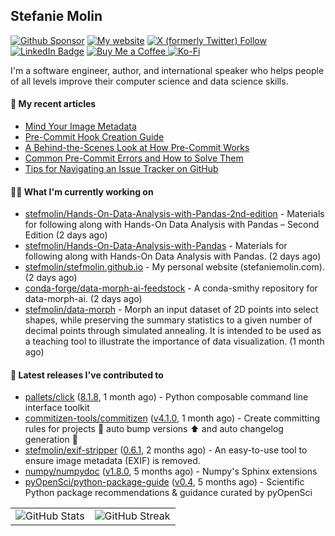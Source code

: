 ## Stefanie Molin

[![Github Sponsor](https://img.shields.io/static/v1?label=Sponsor&message=%E2%9D%A4&logo=GitHub&link=https://github.com/sponsors/stefmolin&style=flat)](https://github.com/sponsors/stefmolin)
[![My website](https://img.shields.io/badge/website-stefaniemolin.com-0073b7?style=flat&link=https://stefaniemolin.com/)](https://stefaniemolin.com/)
[![X (formerly Twitter) Follow](https://img.shields.io/twitter/follow/StefanieMolin?style=social)](https://twitter.com/StefanieMolin)
[![LinkedIn Badge](https://img.shields.io/badge/-Stefanie%20Molin-blue?style=flat-square&logo=Linkedin&logoColor=white&link=https://www.linkedin.com/in/stefanie-molin/)](https://www.linkedin.com/in/stefanie-molin/)
[![Buy Me a Coffee](https://img.shields.io/badge/Buy_Me_a_Coffee-yellow?style=flat&logo=buymeacoffee&logoColor=white&labelColor=yellow&color=gray)
](https://www.buymeacoffee.com/stefanie.molin)
[![Ko-Fi](https://shields.io/badge/kofi-Support-ff5f5f?logo=ko-fi&style=flat)](https://ko-fi.com/stefaniemolin)

I'm a software engineer, author, and international speaker who helps people of all levels
improve their computer science and data science skills.

#### 📜 My recent articles

- [Mind Your Image Metadata](https://stefaniemolin.com/articles/devx/pre-commit/exif-stripper)
- [Pre-Commit Hook Creation Guide](https://stefaniemolin.com/articles/devx/pre-commit/hook-creation-guide)
- [A Behind-the-Scenes Look at How Pre-Commit Works](https://stefaniemolin.com/articles/devx/pre-commit/behind-the-scenes)
- [Common Pre-Commit Errors and How to Solve Them](https://stefaniemolin.com/articles/devx/pre-commit/troubleshooting-guide)
- [Tips for Navigating an Issue Tracker on GitHub](https://stefaniemolin.com/articles/open-source/navigating-an-issue-tracker)

#### 👩‍💻 What I'm currently working on

- [stefmolin/Hands-On-Data-Analysis-with-Pandas-2nd-edition](https://github.com/stefmolin/Hands-On-Data-Analysis-with-Pandas-2nd-edition) - Materials for following along with Hands-On Data Analysis with Pandas – Second Edition (2 days ago)
- [stefmolin/Hands-On-Data-Analysis-with-Pandas](https://github.com/stefmolin/Hands-On-Data-Analysis-with-Pandas) - Materials for following along with Hands-On Data Analysis with Pandas. (2 days ago)
- [stefmolin/stefmolin.github.io](https://github.com/stefmolin/stefmolin.github.io) - My personal website (stefaniemolin.com). (2 days ago)
- [conda-forge/data-morph-ai-feedstock](https://github.com/conda-forge/data-morph-ai-feedstock) - A conda-smithy repository for data-morph-ai. (2 days ago)
- [stefmolin/data-morph](https://github.com/stefmolin/data-morph) - Morph an input dataset of 2D points into select shapes, while preserving the summary statistics to a given number of decimal points through simulated annealing. It is intended to be used as a teaching tool to illustrate the importance of data visualization. (1 month ago)

#### 🔭 Latest releases I've contributed to

- [pallets/click](https://github.com/pallets/click) ([8.1.8](https://github.com/pallets/click/releases/tag/8.1.8), 1 month ago) - Python composable command line interface toolkit
- [commitizen-tools/commitizen](https://github.com/commitizen-tools/commitizen) ([v4.1.0](https://github.com/commitizen-tools/commitizen/releases/tag/v4.1.0), 1 month ago) - Create committing rules for projects :rocket: auto bump versions :arrow_up: and auto changelog generation :open_file_folder: 
- [stefmolin/exif-stripper](https://github.com/stefmolin/exif-stripper) ([0.6.1](https://github.com/stefmolin/exif-stripper/releases/tag/0.6.1), 2 months ago) - An easy-to-use tool to ensure image metadata (EXIF) is removed.
- [numpy/numpydoc](https://github.com/numpy/numpydoc) ([v1.8.0](https://github.com/numpy/numpydoc/releases/tag/v1.8.0), 5 months ago) - Numpy&#39;s Sphinx extensions
- [pyOpenSci/python-package-guide](https://github.com/pyOpenSci/python-package-guide) ([v0.4](https://github.com/pyOpenSci/python-package-guide/releases/tag/v0.4), 5 months ago) - Scientific Python package recommendations &amp; guidance curated by pyOpenSci

<table>
  <tr style="border: none">
    <td valign="top" style="border: none">
      <img src="https://github-readme-stats.vercel.app/api?username=stefmolin&rank_icon=percentile&show_icons=true&theme=transparent" alt="GitHub Stats" />
    </td>
    <td valign="top" style="border: none">
      <img src="https://github-readme-streak-stats.herokuapp.com?user=stefmolin&mode=weekly&theme=transparent" alt="GitHub Streak" />
    </td>
  </tr>
</table>
